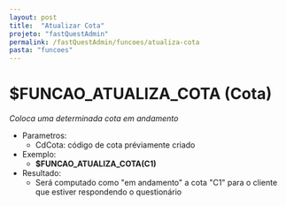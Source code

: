 ```yaml
---
layout: post
title:  "Atualizar Cota"
projeto: "fastQuestAdmin"
permalink: /fastQuestAdmin/funcoes/atualiza-cota
pasta: "funcoes"
---
```

# $FUNCAO_ATUALIZA_COTA (Cota)

*Coloca uma determinada cota em andamento*

- Parametros: 
    - CdCota: código de cota préviamente criado
- Exemplo:
    - **$FUNCAO_ATUALIZA_COTA(C1)**
- Resultado:
    - Será computado como "em andamento" a cota "C1" para o cliente que estiver respondendo o questionário